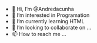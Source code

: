 - 👋 Hi, I’m @Andredacunha
- 👀 I’m interested in Programation
- 🌱 I’m currently learning HTML
- 💞️ I’m looking to collaborate on ...
- 📫 How to reach me ...

<!---
Andredacunha/Andredacunha is a ✨ special ✨ repository because its `README.md` (this file) appears on your GitHub profile.
You can click the Preview link to take a look at your changes.
--->
